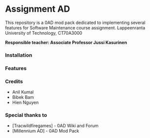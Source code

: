 # Assignment AD

This repository is a 0AD mod pack dedicated to implementing several features for Software Maintenance course assignment.
Lappeenranta University of Technology, CT70A3000

**Responsible teacher: Associate Professor Jussi Kasurinen**

### Installation



### Features



### Credits

* Anil Kumal
* Bibek Bam
* Hien Nguyen

### Special thanks to

* [Tracwildfiregames] - 0AD Wiki and Forum
* [Millennium AD] - 0AD Mod Pack
